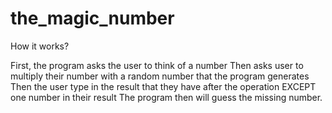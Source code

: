 # the_magic_number

How it works?

First, the program asks the user to think of a number
Then asks user to multiply their number with a random number that the program generates
Then the user type in the result that they have after the operation EXCEPT one number in their result
The program then will guess the missing number.
